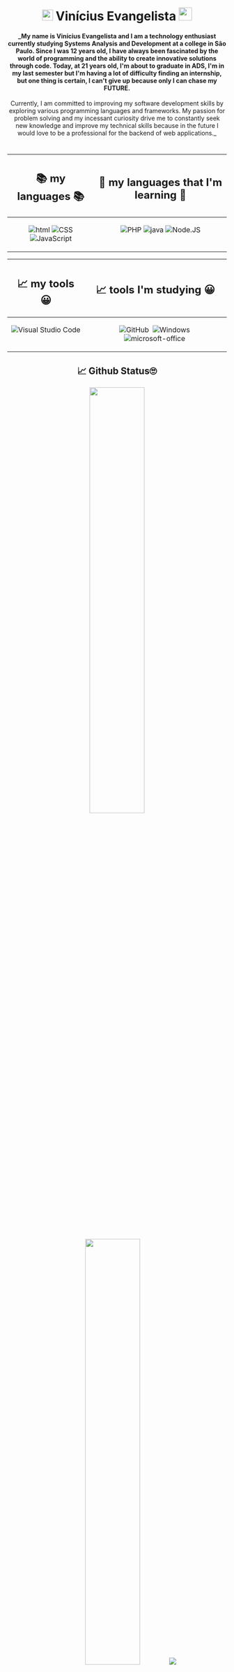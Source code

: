 <div align="center">

<h1 align="center">
	<img src="https://i.giphy.com/CaiVJuZGvR8HK.webp" alt="Huhm face" width="25px" height="25px">
	Vinícius Evangelista
	<img src="https://media.tenor.com/SNL9_xhZl9oAAAAi/waving-hand-joypixels.gif" alt="waving hand" width="30px" height="30px">
</h1>


#### _My name is Vinícius Evangelista and I am a technology enthusiast currently studying Systems Analysis and Development at a college in São Paulo. Since I was 12 years old, I have always been fascinated by the world of programming and the ability to create innovative solutions through code. Today, at 21 years old, I'm about to graduate in ADS, I'm in my last semester but I'm having a lot of difficulty finding an internship, but one thing is certain, I can't give up because only I can chase my FUTURE.
Currently, I am committed to improving my software development skills by exploring various programming languages ​​and frameworks. My passion for problem solving and my incessant curiosity drive me to constantly seek new knowledge and improve my technical skills because in the future I would love to be a professional for the backend of web applications._

#


<center>
	<table align="center">
		<thead>
			<tr>
				<th align="center"><h2>📚 my languages 📚</h2></th>
				<th align="center"><h2>📖 my languages that I'm learning 📖</h2></th>
			</tr>
		</thead>
		<tbody>
			<tr>
				<td align="center" style="vertical-align: top;">
					
![ html](https://img.shields.io/badge/HTML-0D1117?style=for-the-badge&logo=html5&logoColor=#E44c25&textColor=0D1117)
![CSS](https://img.shields.io/badge/-CSS-0D1117?style=for-the-badge&logo=CSS3&logoColor=1572B6&labelColor=0D1117)
![JavaScript](https://img.shields.io/badge/-JavaScript-0D1117?style=for-the-badge&logo=javascript&labelColor=0D1117)

</td>
    
<td align="center" style="vertical-align: top;">
					
![PHP](https://img.shields.io/badge/php-0D1117.svg?style=for-the-badge&logo=php&logoColor=blue)
![java](https://img.shields.io/badge/Java-0D1117?style=for-the-badge&logo=kofi&logoColor=e20d05&textColor=0D1117)
![Node.JS](https://img.shields.io/badge/-Node.JS-0D1117?style=for-the-badge&logo=node.js&labelColor=0D1117&textColor=0D1117)


</td>
			</tr>
		</tbody>
	</table>
</center>






<center>
	<table align="center">
<thead>
		<tr>
			<th align="center"><h2>📈 my tools 😀</h2></th>
			<th align="center"><h2>📈 tools I'm studying 😀</h2></th>
		</tr>
</thead>
<tbody>
			<tr>
				<td align="center" style="vertical-align: top;">


![Visual Studio Code](https://img.shields.io/badge/-Visual%20Studio%20Code-0D1117?style=for-the-badge&logo=visual-studio-code&logoColor=007ACC&labelColor=0D1117)&nbsp;

</td>
<td align="center" style="vertical-align: top;">
	
![GitHub](https://img.shields.io/badge/-GitHub-0D1117?style=for-the-badge&logo=github&labelColor=0D1117)&nbsp;
![Windows](https://img.shields.io/badge/-Windows-0D1117?style=for-the-badge&logo=windows&labelColor=0D1117)&nbsp;
![microsoft-office](https://img.shields.io/badge/-microsoft_office-0D1117?style=for-the-badge&logo=microsoft-office&labelColor=0D1117)&nbsp;


</td>
			</tr>
		</tbody>
	</table>
</center>

<h2>📈 Github Status🙄</h2>


<p align="center">
  <img height="50%" width="auto" src ="https://github-readme-stats.vercel.app/api?username=Vinicius-Evangelista-de-Carvalho&show_icons=true&count_private=true&theme=darcula&hide_border=true&hide=issues,contribs&bg_color=00000000">
  <img height="50%" width="auto" src ="https://github-readme-stats.vercel.app/api/top-langs/?username=Vinicius-Evangelista-de-Carvalho&layout=compact&hide_border=true&theme=darcula&bg_color=00000000&langs_count=6&hide=jupyter%20notebook,tex,css,php">
  <img src ="https://github-readme-streak-stats.herokuapp.com?user=Vinicius-Evangelista-de-Carvalho&theme=darcula&hide_border=true&background=FFFFFF00">
	
  <br>
  <br>

</p>
<h2> 💬 Contact Forms😁</h2>

<div> 

<a href="https://instagram.com/bigode.ofc21"><img src="https://cdn.icon-icons.com/icons2/1211/PNG/512/1491580635-yumminkysocialmedia26_83102.png" width="50"></a>
<a href="https://api.whatsapp.com/send?phone=5511960817390&text=prazer%20meu%20nome%20é%20vinicius%20e%20e
stou%20cursando%20,Analise%20Desemvolvimento%20De%20Sistema%20e%20estou%20em%20busca%20de%20um%20Estágio%20na%20aréa%20">
<img src="https://cdn.icon-icons.com/icons2/2429/PNG/512/whatsapp_logo_icon_147205.png"
width="50px"></img></a>
<a href="https://facebook.com/61557591638581"><img src="https://cdn.icon-icons.com/icons2/3132/PNG/512/facebook_social_network_network_communication_internet_icon_192273.png" width="50"></a>
<a href="mailto:vinicius.sl56220@gmail.com.com"><img src="https://cdn.icon-icons.com/icons2/72/PNG/256/email_14410.png" width="50"></a>
<a href="https://t.me/+5511960817390"><img src="https://cdn.icon-icons.com/icons2/2699/PNG/512/telegram_logo_icon_168692.png" width="50"></a>
<a href="https://x.com/BigodeSilva22?t=Fi3xu2wvdTGcJN7feAK5Ew&s=09">
<img src="https://cdn.icon-icons.com/icons2/1211/PNG/512/1491579542-yumminkysocialmedia22_83078.png" 
width="50">
</a>
<a href="https://www.linkedin.com/in/vin%C3%ADcius-evangelista-9b6a312b8?utm_source=share&utm_campaign=share_via&utm_content=profile&utm_medium=android_app">
<img src="https://cdn.icon-icons.com/icons2/808/PNG/512/linkedin_icon-icons.com_66096.png" 
width="50">
</a>

<br>

<h2>Visitors Count</h2> 

 


<h3>Thank you for your attention, repositories below, come back often👋😀</h3> 


</div>

